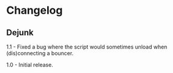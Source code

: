 Changelog
=========

Dejunk
------

1.1 - Fixed a bug where the script would sometimes unload when (dis)connecting
a bouncer.

1.0 - Initial release.
